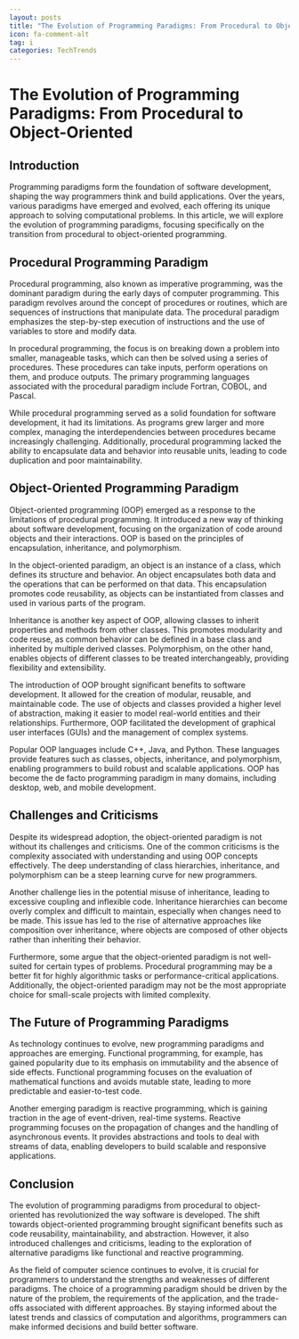 ```yaml
---
layout: posts
title: "The Evolution of Programming Paradigms: From Procedural to ObjectOriented"
icon: fa-comment-alt
tag: i    
categories: TechTrends
---
```



# The Evolution of Programming Paradigms: From Procedural to Object-Oriented

## Introduction

Programming paradigms form the foundation of software development, shaping the way programmers think and build applications. Over the years, various paradigms have emerged and evolved, each offering its unique approach to solving computational problems. In this article, we will explore the evolution of programming paradigms, focusing specifically on the transition from procedural to object-oriented programming.

## Procedural Programming Paradigm

Procedural programming, also known as imperative programming, was the dominant paradigm during the early days of computer programming. This paradigm revolves around the concept of procedures or routines, which are sequences of instructions that manipulate data. The procedural paradigm emphasizes the step-by-step execution of instructions and the use of variables to store and modify data.

In procedural programming, the focus is on breaking down a problem into smaller, manageable tasks, which can then be solved using a series of procedures. These procedures can take inputs, perform operations on them, and produce outputs. The primary programming languages associated with the procedural paradigm include Fortran, COBOL, and Pascal.

While procedural programming served as a solid foundation for software development, it had its limitations. As programs grew larger and more complex, managing the interdependencies between procedures became increasingly challenging. Additionally, procedural programming lacked the ability to encapsulate data and behavior into reusable units, leading to code duplication and poor maintainability.

## Object-Oriented Programming Paradigm

Object-oriented programming (OOP) emerged as a response to the limitations of procedural programming. It introduced a new way of thinking about software development, focusing on the organization of code around objects and their interactions. OOP is based on the principles of encapsulation, inheritance, and polymorphism.

In the object-oriented paradigm, an object is an instance of a class, which defines its structure and behavior. An object encapsulates both data and the operations that can be performed on that data. This encapsulation promotes code reusability, as objects can be instantiated from classes and used in various parts of the program.

Inheritance is another key aspect of OOP, allowing classes to inherit properties and methods from other classes. This promotes modularity and code reuse, as common behavior can be defined in a base class and inherited by multiple derived classes. Polymorphism, on the other hand, enables objects of different classes to be treated interchangeably, providing flexibility and extensibility.

The introduction of OOP brought significant benefits to software development. It allowed for the creation of modular, reusable, and maintainable code. The use of objects and classes provided a higher level of abstraction, making it easier to model real-world entities and their relationships. Furthermore, OOP facilitated the development of graphical user interfaces (GUIs) and the management of complex systems.

Popular OOP languages include C++, Java, and Python. These languages provide features such as classes, objects, inheritance, and polymorphism, enabling programmers to build robust and scalable applications. OOP has become the de facto programming paradigm in many domains, including desktop, web, and mobile development.

## Challenges and Criticisms

Despite its widespread adoption, the object-oriented paradigm is not without its challenges and criticisms. One of the common criticisms is the complexity associated with understanding and using OOP concepts effectively. The deep understanding of class hierarchies, inheritance, and polymorphism can be a steep learning curve for new programmers.

Another challenge lies in the potential misuse of inheritance, leading to excessive coupling and inflexible code. Inheritance hierarchies can become overly complex and difficult to maintain, especially when changes need to be made. This issue has led to the rise of alternative approaches like composition over inheritance, where objects are composed of other objects rather than inheriting their behavior.

Furthermore, some argue that the object-oriented paradigm is not well-suited for certain types of problems. Procedural programming may be a better fit for highly algorithmic tasks or performance-critical applications. Additionally, the object-oriented paradigm may not be the most appropriate choice for small-scale projects with limited complexity.

## The Future of Programming Paradigms

As technology continues to evolve, new programming paradigms and approaches are emerging. Functional programming, for example, has gained popularity due to its emphasis on immutability and the absence of side effects. Functional programming focuses on the evaluation of mathematical functions and avoids mutable state, leading to more predictable and easier-to-test code.

Another emerging paradigm is reactive programming, which is gaining traction in the age of event-driven, real-time systems. Reactive programming focuses on the propagation of changes and the handling of asynchronous events. It provides abstractions and tools to deal with streams of data, enabling developers to build scalable and responsive applications.

## Conclusion

The evolution of programming paradigms from procedural to object-oriented has revolutionized the way software is developed. The shift towards object-oriented programming brought significant benefits such as code reusability, maintainability, and abstraction. However, it also introduced challenges and criticisms, leading to the exploration of alternative paradigms like functional and reactive programming.

As the field of computer science continues to evolve, it is crucial for programmers to understand the strengths and weaknesses of different paradigms. The choice of a programming paradigm should be driven by the nature of the problem, the requirements of the application, and the trade-offs associated with different approaches. By staying informed about the latest trends and classics of computation and algorithms, programmers can make informed decisions and build better software.